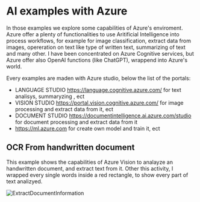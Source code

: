 # AI examples with Azure

In those examples we explore some capabilities of Azure's enviroment. \
Azure offer a plenty of functionalities to use  Aritificial Intelligence into process workflows, for example for image classification, extract data from images, opereration on text like type of written text, summarizing of text and many other.
I have been concentrated on Azure Cognitive services, but Azure offer also OpenAI functions (like ChatGPT), wrappend into Azure's world.

Every examples are maden with Azure studio, below the list of the portals:
- LANGUAGE STUDIO https://language.cognitive.azure.com/ for text analisys, summaryzing , ect
- VISION STUDIO https://portal.vision.cognitive.azure.com/ for image processing and extract data from it, ect
- DOCUMENT STUDIO https://documentintelligence.ai.azure.com/studio for document processing and extract data from it
- https://ml.azure.com for create own model and train it, ect

## OCR From handwritten document
This example shows the capabilities of Azure Vision to analayze an handwritten document, and extract text from it. Other this activity, I wrapped every single words inside a red rectangle, to show every part of text analizyed.



![ExtractDocumentInformation](https://github.com/PhillCRIta/CSharp_IA_OcrImage/blob/cedd696650bb72a77e7167a795fa8491477d305b/OCRImage.gif)
